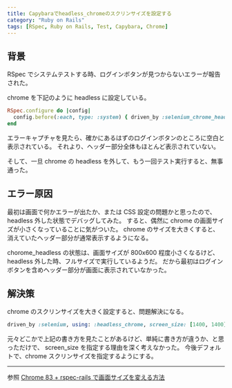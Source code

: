 ```yaml
---
title: Capybaraでheadless_chromeのスクリンサイズを設定する
category: "Ruby on Rails"
tags: [RSpec, Ruby on Rails, Test, Capybara, Chrome]
---
```


## 背景

RSpec でシステムテストする時、ログインボタンが見つからないエラーが報告された。

chrome を下記のように headless に設定している。

```ruby
RSpec.configure do |config|
  config.before(:each, type: :system) { driven_by :selenium_chrome_headless }
end
```

エラーキャプチャを見たら、確かにあるはずのログインボタンのところに空白と表示されている。
それより、ヘッダー部分全体もほとんど表示されていない。

そして、一旦 chrome の headless を外して、もう一回テスト実行すると、無事通った。

## エラー原因

最初は画面で何かエラーが出たか、または CSS 設定の問題かと思ったので、headless 外した状態でデバッグしてみた。
すると、偶然に chrome の画面サイズが小さくなっていることに気がついた。
chrome のサイズを大きくすると、消えていたヘッダー部分が通常表示するようになる。

chorome_headless の状態は、画面サイズが 800x600 程度小さくなるけど、
headless 外した時、フルサイズで実行しているようだ。
だから最初はログインボタンを含めヘッダー部分が画面に表示されていなかった。

## 解決策

chrome のスクリンサイズを大きく設定すると、問題解決になる。

```ruby
driven_by :selenium, using: :headless_chrome, screen_size: [1400, 1400]
```

元々どこかで上記の書き方を見たことがあるけど、単純に書き方が違うか、と思っただけで、
screen_size を指定する理由を深く考えなかった。
今後デフォルトで、chrome スクリンサイズを指定するようにする。

---

参照
[Chrome 83 + rspec-rails で画面サイズを変える方法](https://twitter.com/jnchito/status/1266330181142102017)
